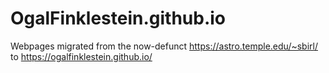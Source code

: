 # OgalFinklestein.github.io
Webpages migrated from the now-defunct https://astro.temple.edu/~sbirl/ to https://ogalfinklestein.github.io/

